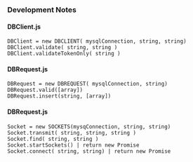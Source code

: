### Development Notes

#### DBClient.js
 `DBClient = new DBCLIENT( mysqlConnection, string, string)`\
 `DBClient.validate( string, string )`\
 `DBClient.validateTokenOnly( string )`
 
#### DBRequest.js
`DBRequest = new DBREQUEST( mysqlConnection, string)`\
`DBRequest.valid([array])`\
`DBRequest.insert(string, [array])`

#### DBRequest.js
`Socket = new SOCKETS(mysqConnection, string, string)`\
`Socket.transmit( string, string, string )`\
`Socket.find( string, string )`\
`Socket.startSockets() | return new Promise`\
`Socket.connect( string, string) | return new Promise`

